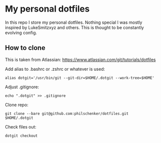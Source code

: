 # My personal dotfiles

In this repo I store my personal dotfiles. Nothing special I was mostly inspired by LukeSmitzxyz and others. This is thought to be constantly evolving config.

## How to clone 

This is taken from Atlassian: https://www.atlassian.com/git/tutorials/dotfiles

Add alias to .bashrc or .zshrc or whatever is used:

```
alias dotgit='/usr/bin/git --git-dir=$HOME/.dotgit --work-tree=$HOME'
```

Adjust .gitignore:

```
echo ".dotgit" >> .gitignore
```

Clone repo:

```
git clone --bare git@github.com:philschenker/dotfiles.git $HOME/.dotgit
```

Check files out:

```
dotgit checkout
```
